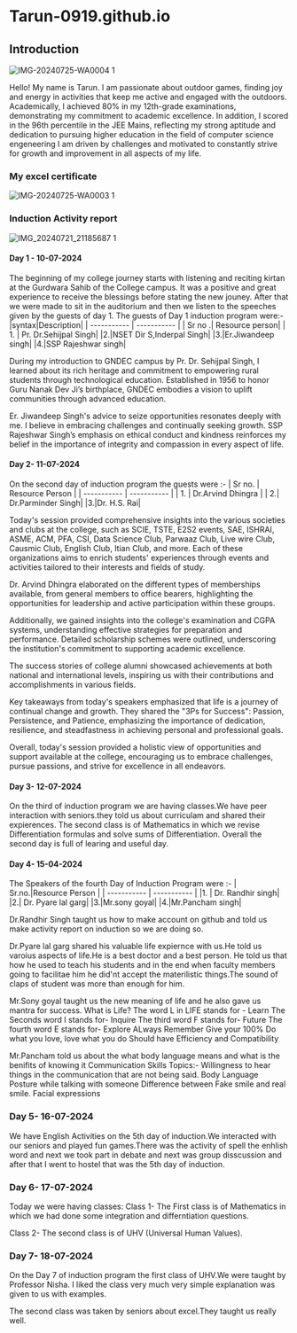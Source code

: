 # Tarun-0919.github.io
## Introduction  
![IMG-20240725-WA0004 1](https://github.com/user-attachments/assets/94c1351a-f104-4a2d-ba3d-a5a3566547f5)

Hello! My name is Tarun. I am passionate about outdoor games, finding joy and energy in activities that keep me active and engaged with the outdoors. Academically, I achieved 80% in my 12th-grade examinations, demonstrating my commitment to academic excellence. In addition, I scored in the 96th percentile in the JEE Mains, reflecting my strong aptitude and dedication to pursuing higher education in the field of computer science engeneering I am driven by challenges and motivated to constantly strive for growth and improvement in all aspects of my life.
### My excel certificate
![IMG-20240725-WA0003 1](https://github.com/user-attachments/assets/a5fd6449-52a2-4dc1-b0a2-a9844d143c9a)

### Induction Activity report
![IMG_20240721_21185687 1](https://github.com/user-attachments/assets/8aa876b6-8956-46df-abfa-ea8ba6152c49)
#### Day 1 - 10-07-2024
The beginning of my college journey starts with listening and reciting kirtan at the Gurdwara Sahib of the College campus. It was a positive and great experience to receive the blessings before stating the new jouney. After that we were made to sit in the auditorium and then we listen to the speeches given by the guests of day 1. The guests of Day 1 induction program were:-
|syntax|Description|
| ----------- | ----------- |
| Sr no .| Resource person|
| 1. | Pr. Dr.Sehijpal Singh|
|2.|NSET Dir S,Inderpal Singh|
|3.|Er.Jiwandeep singh|
|4.|SSP Rajeshwar singh|

During my introduction to GNDEC campus by Pr. Dr. Sehijpal Singh, I learned about its rich heritage and commitment to empowering rural students through technological education. Established in 1956 to honor Guru Nanak Dev Ji’s birthplace, GNDEC embodies a vision to uplift communities through advanced education.

Er. Jiwandeep Singh's advice to seize opportunities resonates deeply with me. I believe in embracing challenges and continually seeking growth. SSP Rajeshwar Singh’s emphasis on ethical conduct and kindness reinforces my belief in the importance of integrity and compassion in every aspect of life.

#### Day 2- 11-07-2024
On the second day of induction program the guests were :-
| Sr no. | Resource Person |
| ----------- | ----------- |
| 1. | Dr.Arvind Dhingra |
| 2.| Dr.Parminder Singh|
|3.|Dr. H.S. Rai|

Today's session provided comprehensive insights into the various societies and clubs at the college, such as SCIE, TSTE, E2S2 events, SAE, ISHRAI, ASME, ACM, PFA, CSI, Data Science Club, Parwaaz Club, Live wire Club, Causmic Club, English Club, Itian Club, and more. Each of these organizations aims to enrich students' experiences through events and activities tailored to their interests and fields of study.

Dr. Arvind Dhingra elaborated on the different types of memberships available, from general members to office bearers, highlighting the opportunities for leadership and active participation within these groups.

Additionally, we gained insights into the college's examination and CGPA systems, understanding effective strategies for preparation and performance. Detailed scholarship schemes were outlined, underscoring the institution's commitment to supporting academic excellence.

The success stories of college alumni showcased achievements at both national and international levels, inspiring us with their contributions and accomplishments in various fields.

Key takeaways from today's speakers emphasized that life is a journey of continual change and growth. They shared the "3Ps for Success": Passion, Persistence, and Patience, emphasizing the importance of dedication, resilience, and steadfastness in achieving personal and professional goals.

Overall, today's session provided a holistic view of opportunities and support available at the college, encouraging us to embrace challenges, pursue passions, and strive for excellence in all endeavors.
#### Day 3- 12-07-2024
On the third of induction program  we are having classes.We have peer interaction with seniors.they told us about curriculam and shared their expierences.
The second class is of Mathematics in which we revise Differentiation formulas and solve sums of Differentiation. Overall the second day is full of learing and useful day.

#### Day 4- 15-04-2024
The Speakers of the fourth Day of Induction Program were :-
| Sr.no.|Resource Person |
| ----------- | ----------- |
|1. | Dr. Randhir singh|
|2.| Dr. Pyare lal garg|
|3.|Mr.sony goyal|
|4.|Mr.Pancham singh|

Dr.Randhir Singh taught us how to make account on github and told us make activity report on induction so we are doing so.

Dr.Pyare lal garg shared his valuable life expiernce with us.He told us varoius aspects of life.He is a  best doctor and a best person. He told us that how he used to teach his students and in the end when faculty members going to facilitae him he did'nt accept the materilistic things.The sound of claps of student was more than enough for him.

Mr.Sony goyal taught us the new meaning of life and he also gave us mantra for success.
What is Life?
The word L in LIFE stands for - Learn
The Seconds word I stands for- Inquire
The third word F stands for- Future
The fourth word E stands for- Explore
ALways Remember
Give your 100%
Do what you love, love what you do
Should have Efficiency and Compatibility

Mr.Pancham told us about the what body language means and what is the benifits of knowing it
Communication Skills
Topics:-
Willingness to hear things in the communication that are not being said.
Body Language
Posture while talking with someone
Difference between Fake smile and real smile.
Facial expressions

### Day 5- 16-07-2024
 We have English Activities on the 5th day of induction.We interacted with our seniors and played fun games.There was the activity of spell the enhlish word and next we took part in debate and next was group disscussion and after that I went to hostel that was the 5th day of induction.
### Day 6- 17-07-2024
Today we were having classes:
Class 1-
The First class is of Mathematics in which we had done some integration and differntiation questions.

Class 2-
The second class is of UHV (Universal Human Values).
### Day 7- 18-07-2024
On the Day 7 of induction program the first class of UHV.We were taught by Professor Nisha. I liked the class very much very simple explanation was given to us with examples.

The second class was taken by seniors about excel.They taught us really well.
